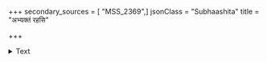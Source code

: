 +++
secondary_sources = [ "MSS_2369",]
jsonClass = "Subhaashita"
title = "अभ्यक्तं रहसि"

+++

<details><summary>Text</summary>

अभ्यक्तं रहसि गतं विचित्तमन्येन मन्त्रयन्तं वा।  
उचितप्रणयमपि नृपं सहसार्या नोपसर्पन्ति॥
</details>
